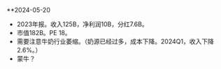 **2024-05-20
* 2023年报。收入125B，净利润10B，分红7.6B。
* 市值182B。PE 18。
* 需要注意牛奶行业萎缩。（奶源已经过多，成本下降。2024Q1，收入下降2.6%。）
* 蒙牛？